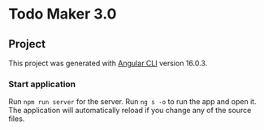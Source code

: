 # Todo Maker 3.0

## Project

This project was generated with [Angular CLI](https://github.com/angular/angular-cli) version 16.0.3.

### Start application

Run `npm run server` for the server. Run `ng s -o` to run the app and open it. The application will automatically reload if you change any of the source files.

